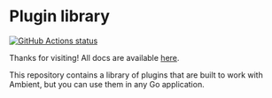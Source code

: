 # Plugin library <!-- omit in toc -->

[![GitHub Actions status](https://github.com/ambientkit/plugin/actions/workflows/unit-tests.yml/badge.svg)](https://github.com/ambientkit/plugin/actions)

Thanks for visiting! All docs are available [here](https://ambientkit.github.io/docs/).

This repository contains a library of plugins that are built to work with Ambient, but you can use them in any Go application.